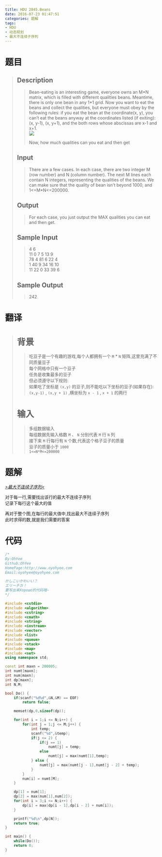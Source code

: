 ```yaml
---
title: HDU 2845.Beans
date: 2016-07-23 01:47:51
categories: 题解
tags:
- HDU
- 动态规划
- 最大不连续子序列
---
```

# 题目
> 
> ## Description  
>> Bean-eating is an interesting game, everyone owns an M\*N matrix, which is filled with different qualities beans. Meantime, there is only one bean in any 1\*1 grid. Now you want to eat the beans and collect the qualities, but everyone must obey by the following rules: if you eat the bean at the coordinate(x, y), you can’t eat the beans anyway at the coordinates listed (if exiting): (x, y-1), (x, y+1), and the both rows whose abscissas are x-1 and x+1.   
>>   ![](http://acm.hdu.edu.cn/data/images/convip1-1001-1.JPG)
>>   
>>   
>> Now, how much qualities can you eat and then get    
>>    
>> <!--more-->  
> 
> ## Input  
>> There are a few cases. In each case, there are two integer M (row number) and N (column number). The next M lines each contain N integers, representing the qualities of the beans. We can make sure that the quality of bean isn't beyond 1000, and 1<=M*N<=200000.  
>>    
> 
> ## Output  
>> For each case, you just output the MAX qualities you can eat and then get.  
>>    
> 
> ## Sample Input  
>> 4 6  
>> 11 0 7 5 13 9  
>> 78 4 81 6 22 4  
>> 1 40 9 34 16 10  
>> 11 22 0 33 39 6   
>>    
> 
> ## Sample Output  
>> 242   

# 翻译
> # 背景
>> 吃豆子是一个有趣的游戏,每个人都拥有一个 `M` \* `N` 矩阵,这里充满了不同质量豆子  
>> 每个网格中只有一个豆子  
>> 任务是收集最多的豆子  
>> 但必须遵守以下规则:  
>> 如果吃了坐标是 `(x,y)` 的豆子,则不能吃以下坐标的豆子(如果存在):  
>> `(x,y-1)` , `(x,y + 1)` ,横坐标为 `x - 1` , `x + 1` 的两行  
> # 输入
>> 多组数据输入  
>> 每组数据先输入格数 `M` 、 `N` 分别代表 `M` 行 `N` 列  
>> 接下来 `M` 行每行有 `N` 个数,代表这个格子豆子的质量  
>> 豆子的质量小于 `1000`  
>> `1<=N*M<=200000`  

# 题解
[*>最大不连续子序列<*](/post/Algorithm/MUS.html)  

对于每一行,需要找出该行的最大不连续子序列  
记录下每行这个最大的值  

再对于整个图,在每行的最大值中,找出最大不连续子序列  
此时求得的数,就是我们需要的答案  


# 代码
```cpp Beans https://github.com/OhYee/ACM.github.io/blob/master\HDU\2845.Beans.cpp 代码备份
/*
By:OhYee
Github:OhYee
HomePage:http://www.oyohyee.com
Email:oyohyee@oyohyee.com

かしこいかわいい？
エリーチカ！
要写出来Хорошо的代码哦~
*/

#include <cstdio>
#include <algorithm>
#include <cstring>
#include <cmath>
#include <string>
#include <iostream>
#include <vector>
#include <list>
#include <queue>
#include <stack>
#include <map>
#include <set>
using namespace std;

const int maxn = 200005;
int numt[maxn];
int num[maxn];
int dp[maxn];
int N,M;

bool Do() {
    if(scanf("%d%d",&N,&M) == EOF)
        return false;

    memset(dp,0,sizeof(dp));

    for(int i = 1;i <= N;i++) {
        for(int j = 1;j <= M;j++) {
            int temp;
            scanf("%d",&temp);
            if(j <= 2) {
                if(j == 1)
                    numt[j] = temp;
                else
                    numt[j] = max(numt[1],temp);
            } else {
                numt[j] = max(numt[j - 1],numt[j - 2] + temp);
            }
        }
        num[i] = numt[M];
    }

    dp[1] = num[1];
    dp[2] = max(num[1],num[2]);
    for(int i = 3;i <= N;i++) {
        dp[i] = max(dp[i - 1],dp[i - 2] + num[i]);
    }

    printf("%d\n",dp[N]);
    return true;
}

int main() {
    while(Do());
    return 0;
}
```
